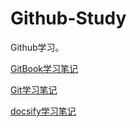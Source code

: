 # Github-Study

Github学习。

[GitBook学习笔记](notes/GitBook学习笔记.md)

[Git学习笔记](notes/Git学习笔记.md)

[docsify学习笔记](notes/docsify学习笔记.md)
